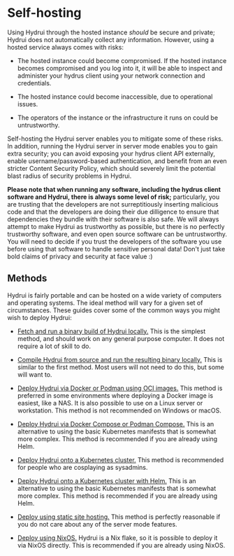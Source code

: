 # Self-hosting

Using Hydrui through the hosted instance _should_ be secure and private; Hydrui does not automatically collect any information. However, using a hosted service always comes with risks:

- The hosted instance could become compromised. If the hosted instance becomes compromised and you log into it, it will be able to inspect and administer your hydrus client using your network connection and credentials.

- The hosted instance could become inaccessible, due to operational issues.

- The operators of the instance or the infrastructure it runs on could be untrustworthy.

Self-hosting the Hydrui server enables you to mitigate some of these risks. In addition, running the Hydrui server in server mode enables you to gain extra security; you can avoid exposing your hydrus client API externally, enable username/password-based authentication, and benefit from an even stricter Content Security Policy, which should severely limit the potential blast radius of security problems in Hydrui.

**Please note that when running any software, including the hydrus client software and Hydrui, there is always some level of risk;** particularly, you are trusting that the developers are not surreptitiously inserting malicious code and that the developers are doing their due dilligence to ensure that dependencies they bundle with their software is also safe. We will always attempt to make Hydrui as trustworthy as possible, but there is no perfectly trustworthy software, and even open source software can be untrustworthy. You will need to decide if you trust the developers of the software you use before using that software to handle sensitive personal data! Don't just take bold claims of privacy and security at face value :)

## Methods

Hydrui is fairly portable and can be hosted on a wide variety of computers and operating systems. The ideal method will vary for a given set of circumstances. These guides cover some of the common ways you might wish to deploy Hydrui:

- [Fetch and run a binary build of Hydrui locally.](./run-locally/) This is the simplest method, and should work on any general purpose computer. It does not require a lot of skill to do.

- [Compile Hydrui from source and run the resulting binary locally.](./compile-from-source/) This is similar to the first method. Most users will not need to do this, but some will want to.

- [Deploy Hydrui via Docker or Podman using OCI images.](./docker/) This method is preferred in some environments where deploying a Docker image is easiest, like a NAS. It is also possible to use on a Linux server or workstation. This method is not recommended on Windows or macOS.

- [Deploy Hydrui via Docker Compose or Podman Compose.](./docker/compose/) This is an alternative to using the basic Kubernetes manifests that is somewhat more complex. This method is recommended if you are already using Helm.

- [Deploy Hydrui onto a Kubernetes cluster.](./kubernetes/) This method is recommended for people who are cosplaying as sysadmins.

- [Deploy Hydrui onto a Kubernetes cluster with Helm.](./kubernetes/helm/) This is an alternative to using the basic Kubernetes manifests that is somewhat more complex. This method is recommended if you are already using Helm.

- [Deploy using static site hosting.](./static-site/) This method is perfectly reasonable if you do not care about any of the server mode features.

- [Deploy using NixOS.](./nixos/) Hydrui is a Nix flake, so it is possible to deploy it via NixOS directly. This is recommended if you are already using NixOS.
